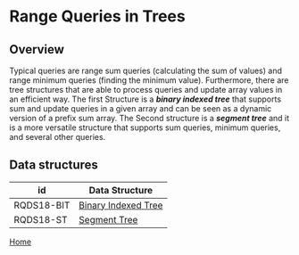 
# Range Queries in Trees

## Overview
Typical queries are range sum queries (calculating the sum of values) and
range minimum queries (finding the minimum value). Furthermore, there are tree structures that are able to process queries and
update array values in an efficient way. The first Structure is a ***binary indexed tree*** that supports sum and update queries in a 
given array and can be seen as a dynamic version of a prefix sum array. The Second structure is a ***segment tree*** and it is a more versatile
structure that supports sum queries, minimum queries, and several other queries.

## Data structures
 id| Data Structure| 
--------|-------------------
RQDS18-BIT| [Binary Indexed Tree](https://github.com/mua-uniandes/mua-uniandes.github.io/blob/master/RangeQueriesDocs/DataStructures/BinaryIndexedTree.md)
RQDS18-ST| [Segment Tree](https://github.com/mua-uniandes/mua-uniandes.github.io/blob/master/RangeQueriesDocs/DataStructures/SegmentTree.md)


[Home](https://github.com/mua-uniandes/mua-uniandes.github.io/blob/master/README.md)
